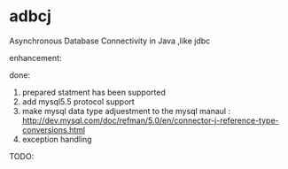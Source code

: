 adbcj
=====

Asynchronous Database Connectivity in Java ,like jdbc 

enhancement:

done:  
1. prepared statment has been supported  
2. add mysql5.5 protocol support  
3. make mysql data type adjuestment to the mysql manaul : http://dev.mysql.com/doc/refman/5.0/en/connector-j-reference-type-conversions.html  
4. exception handling   
  

TODO:  

